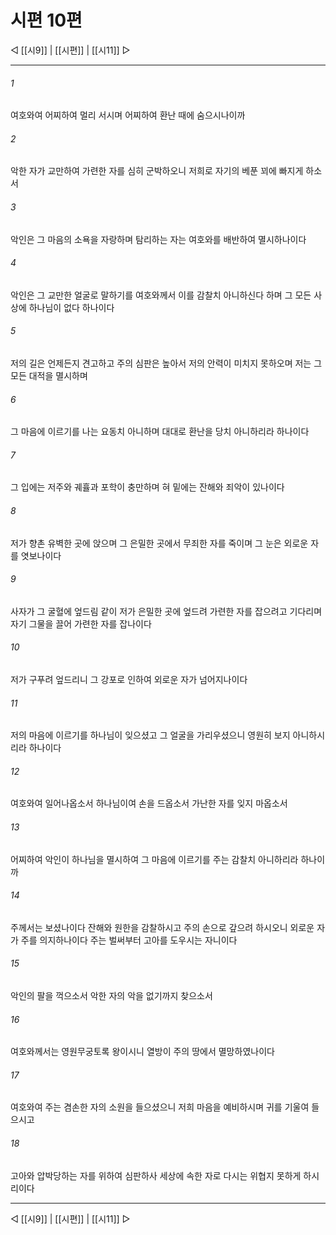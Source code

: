 ﻿# 시편 10편

◁ [[시9]] | [[시편]] | [[시11]] ▷
***

###### 1
여호와여 어찌하여 멀리 서시며 어찌하여 환난 때에 숨으시나이까

###### 2
악한 자가 교만하여 가련한 자를 심히 군박하오니 저희로 자기의 베푼 꾀에 빠지게 하소서

###### 3
악인은 그 마음의 소욕을 자랑하며 탐리하는 자는 여호와를 배반하여 멸시하나이다

###### 4
악인은 그 교만한 얼굴로 말하기를 여호와께서 이를 감찰치 아니하신다 하며 그 모든 사상에 하나님이 없다 하나이다

###### 5
저의 길은 언제든지 견고하고 주의 심판은 높아서 저의 안력이 미치지 못하오며 저는 그 모든 대적을 멸시하며

###### 6
그 마음에 이르기를 나는 요동치 아니하며 대대로 환난을 당치 아니하리라 하나이다

###### 7
그 입에는 저주와 궤휼과 포학이 충만하며 혀 밑에는 잔해와 죄악이 있나이다

###### 8
저가 향촌 유벽한 곳에 앉으며 그 은밀한 곳에서 무죄한 자를 죽이며 그 눈은 외로운 자를 엿보나이다

###### 9
사자가 그 굴혈에 엎드림 같이 저가 은밀한 곳에 엎드려 가련한 자를 잡으려고 기다리며 자기 그물을 끌어 가련한 자를 잡나이다

###### 10
저가 구푸려 엎드리니 그 강포로 인하여 외로운 자가 넘어지나이다

###### 11
저의 마음에 이르기를 하나님이 잊으셨고 그 얼굴을 가리우셨으니 영원히 보지 아니하시리라 하나이다

###### 12
여호와여 일어나옵소서 하나님이여 손을 드옵소서 가난한 자를 잊지 마옵소서

###### 13
어찌하여 악인이 하나님을 멸시하여 그 마음에 이르기를 주는 감찰치 아니하리라 하나이까

###### 14
주께서는 보셨나이다 잔해와 원한을 감찰하시고 주의 손으로 갚으려 하시오니 외로운 자가 주를 의지하나이다 주는 벌써부터 고아를 도우시는 자니이다

###### 15
악인의 팔을 꺽으소서 악한 자의 악을 없기까지 찾으소서

###### 16
여호와께서는 영원무궁토록 왕이시니 열방이 주의 땅에서 멸망하였나이다

###### 17
여호와여 주는 겸손한 자의 소원을 들으셨으니 저희 마음을 예비하시며 귀를 기울여 들으시고

###### 18
고아와 압박당하는 자를 위하여 심판하사 세상에 속한 자로 다시는 위협지 못하게 하시리이다


***
◁ [[시9]] | [[시편]] | [[시11]] ▷